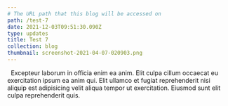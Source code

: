 ```yaml
---
# The URL path that this blog will be accessed on
path: /test-7
date: 2021-12-03T09:51:30.090Z
type: updates
title: Test 7
collection: blog
thumbnail: screenshot-2021-04-07-020903.png
---
```

<!--StartFragment-->

  Excepteur laborum in officia enim ea anim. Elit culpa cillum occaecat eu exercitation ipsum ea anim qui. Elit ullamco et fugiat reprehenderit nisi aliquip est adipisicing velit aliqua tempor ut exercitation. Eiusmod sunt elit culpa reprehenderit quis.

<!--EndFragment-->
